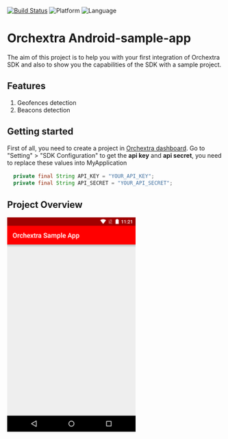 [![Build Status](https://travis-ci.org/Orchextra/orchextra-android-sample-app.svg?branch=master)](https://travis-ci.org/Orchextra/orchextra-android-sample-app) 
![Platform](https://img.shields.io/badge/Platform-Android-brightgreen.svg)
![Language](https://img.shields.io/badge/Language-Java-brightred.svg)

# Orchextra Android-sample-app
 
The aim of this project is to help you with your first integration of Orchextra SDK and also to show you the capabilities of the SDK with a sample project. 

## Features
1. Geofences detection
2. Beacons detection

## Getting started

First of all, you need to create a project in [Orchextra dashboard][dashboard]. Go to "Setting" > "SDK Configuration" to get the **api key** and **api secret**, you need to replace these values into MyApplication
```java
  private final String API_KEY = "YOUR_API_KEY";
  private final String API_SECRET = "YOUR_API_SECRET";
```
## Project Overview

<img src="https://github.com/Orchextra/orchextra-android-demo-app/blob/master/resources/main.png" width="300">

[dashboard]: https://dashboard.orchextra.io/home/
[googleurl]: https://console.developers.google.com
